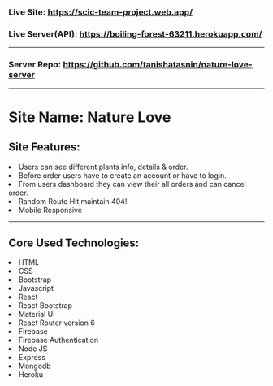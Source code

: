 ### Live Site: https://scic-team-project.web.app/

### Live Server(API): https://boiling-forest-63211.herokuapp.com/

---

### Server Repo: https://github.com/tanishatasnin/nature-love-server

---

# Site Name: Nature Love

## Site Features:

<li>Users can see different plants info, details & order.
</li>
<li>Before order users have to create an account or have to login.
</li>
<li>From users dashboard they can view their all orders and can cancel order.</li>
<li>Random Route Hit maintain 404! </li>
<li>Mobile Responsive</li>

---

## Core Used Technologies:

<li>HTML</li>
<li>CSS</li>
<li>Bootstrap</li>
<li>Javascript</li>
<li>React</li>
<li>React Bootstrap</li>
<li>Material UI</li>
<li>React Router version 6</li>
<li>Firebase</li>
<li>Firebase Authentication</li>
<li>Node JS</li>
<li>Express</li>
<li>Mongodb</li>
<li>Heroku</li>
